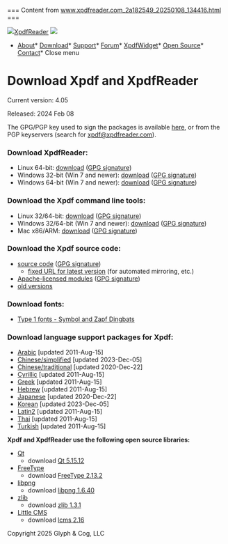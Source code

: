 === Content from www.xpdfreader.com_2a182549_20250108_134416.html ===

[![](img/xpdf-icon.png)XpdfReader](index.html)
![](img/menu-btn.png)

* [About](about.html)* [Download](download.html)* [Support](support.html)* [Forum](http://forum.xpdfreader.com/)* [XpdfWidget](XpdfWidget.html)* [Open Source](opensource.html)* [Contact](contact.html)* Close menu

# Download Xpdf and XpdfReader

Current version: 4.05

Released: 2024 Feb 08

The GPG/PGP key used to sign the packages is
available [here](gpg-key.txt), or from the PGP keyservers
(search for xpdf@xpdfreader.com).

### Download XpdfReader:

* Linux 64-bit: [download](https://dl.xpdfreader.com/XpdfReader-linux64-4.05.run)
  ([GPG signature](https://dl.xpdfreader.com/XpdfReader-linux64-4.05.run.sig))
* Windows 32-bit (Win 7 and newer): [download](https://dl.xpdfreader.com/XpdfReader-win32-4.05.exe)
  ([GPG signature](https://dl.xpdfreader.com/XpdfReader-win32-4.05.exe.sig))
* Windows 64-bit (Win 7 and newer): [download](https://dl.xpdfreader.com/XpdfReader-win64-4.05.exe)
  ([GPG signature](https://dl.xpdfreader.com/XpdfReader-win64-4.05.exe.sig))

### Download the Xpdf command line tools:

* Linux 32/64-bit: [download](https://dl.xpdfreader.com/xpdf-tools-linux-4.05.tar.gz)
  ([GPG signature](https://dl.xpdfreader.com/xpdf-tools-linux-4.05.tar.gz.sig))
* Windows 32/64-bit (Win 7 and newer): [download](https://dl.xpdfreader.com/xpdf-tools-win-4.05.zip)
  ([GPG signature](https://dl.xpdfreader.com/xpdf-tools-win-4.05.zip.sig))
* Mac x86/ARM: [download](https://dl.xpdfreader.com/xpdf-tools-mac-4.05.tar.gz)
  ([GPG signature](https://dl.xpdfreader.com/xpdf-tools-mac-4.05.tar.gz.sig))

### Download the Xpdf source code:

* [source code](https://dl.xpdfreader.com/xpdf-4.05.tar.gz)
  ([GPG signature](https://dl.xpdfreader.com/xpdf-4.05.tar.gz.sig))
  + [fixed URL for latest version](https://dl.xpdfreader.com/xpdf-latest.tar.gz) (for automated mirroring, etc.)
* [Apache-licensed modules](https://dl.xpdfreader.com/xpdf-apache-4.05.tar.gz)
  ([GPG signature](https://dl.xpdfreader.com/xpdf-apache-4.05.tar.gz.sig))
* [old versions](old-versions.html)

### Download fonts:

* [Type 1 fonts - Symbol and Zapf Dingbats](https://dl.xpdfreader.com/xpdf-t1fonts.tar.gz)

### Download language support packages for Xpdf:

* [Arabic](https://dl.xpdfreader.com/xpdf-arabic.tar.gz)
  [updated 2011-Aug-15]
* [Chinese/simplified](https://dl.xpdfreader.com/xpdf-chinese-simplified.tar.gz)
  [updated 2023-Dec-05]
* [Chinese/traditional](https://dl.xpdfreader.com/xpdf-chinese-traditional.tar.gz)
  [updated 2020-Dec-22]
* [Cyrillic](https://dl.xpdfreader.com/xpdf-cyrillic.tar.gz)
  [updated 2011-Aug-15]
* [Greek](https://dl.xpdfreader.com/xpdf-greek.tar.gz)
  [updated 2011-Aug-15]
* [Hebrew](https://dl.xpdfreader.com/xpdf-hebrew.tar.gz)
  [updated 2011-Aug-15]
* [Japanese](https://dl.xpdfreader.com/xpdf-japanese.tar.gz)
  [updated 2020-Dec-22]
* [Korean](https://dl.xpdfreader.com/xpdf-korean.tar.gz)
  [updated 2023-Dec-05]
* [Latin2](https://dl.xpdfreader.com/xpdf-latin2.tar.gz)
  [updated 2011-Aug-15]
* [Thai](https://dl.xpdfreader.com/xpdf-thai.tar.gz)
  [updated 2011-Aug-15]
* [Turkish](https://dl.xpdfreader.com/xpdf-turkish.tar.gz)
  [updated 2011-Aug-15]

**Xpdf and XpdfReader use the following open source libraries:**

* [Qt](https://www.qt.io/)
  - download [Qt 5.15.12](https://dl.xpdfreader.com/qt-everywhere-opensource-src-5.15.12.tar.xz)
* [FreeType](https://www.freetype.org/)
  - download [FreeType 2.13.2](https://dl.xpdfreader.com/freetype-2.13.2.tar.xz)
* [libpng](http://www.libpng.org/pub/png/libpng.html)
  - download [libpng 1.6.40](https://dl.xpdfreader.com/libpng-1.6.40.tar.xz)
* [zlib](http://zlib.net/)
  - download [zlib 1.3.1](https://dl.xpdfreader.com/zlib-1.3.1.tar.xz)
* [Little CMS](http://www.littlecms.com/)
  - download [lcms 2.16](https://dl.xpdfreader.com/lcms2-2.16.tar.gz)

Copyright 2025 Glyph & Cog, LLC


